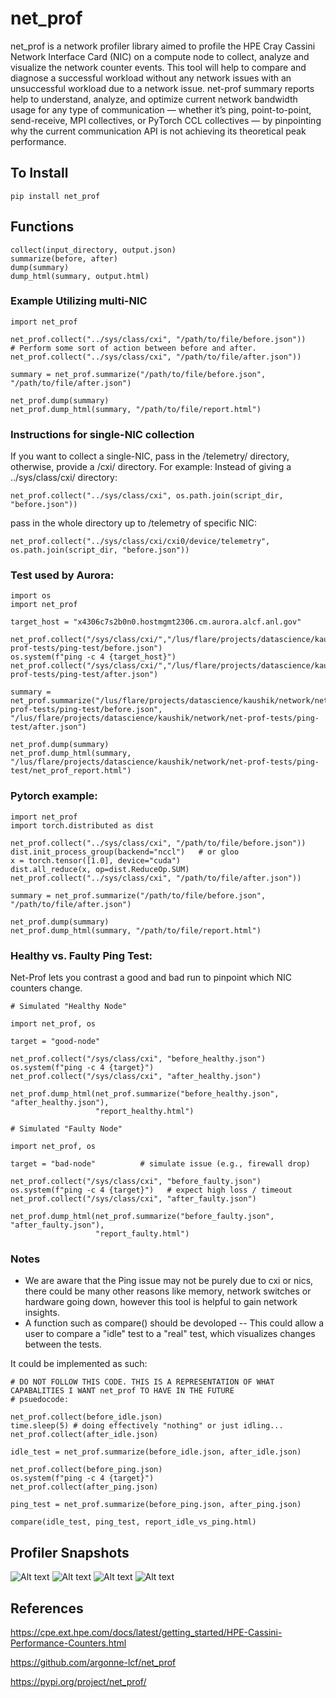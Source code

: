 # net_prof

net_prof is a network profiler library aimed to profile the HPE Cray Cassini Network Interface Card (NIC) on a compute node to collect, analyze and visualize the network counter events. This tool will help to compare and diagnose a successful workload without any network issues with an unsuccessful workload due to a network issue. net-prof summary reports help to understand, analyze, and optimize current network bandwidth usage for any type of communication — whether it’s ping, point-to-point, send-receive, MPI collectives, or PyTorch CCL collectives — by pinpointing why the current communication API is not achieving its theoretical peak performance.

## To Install

```
pip install net_prof
```

## Functions
```
collect(input_directory, output.json)
summarize(before, after)
dump(summary)
dump_html(summary, output.html)
```

### Example Utilizing multi-NIC
```
import net_prof

net_prof.collect("../sys/class/cxi", "/path/to/file/before.json"))
# Perform some sort of action between before and after.
net_prof.collect("../sys/class/cxi", "/path/to/file/after.json"))

summary = net_prof.summarize("/path/to/file/before.json", "/path/to/file/after.json")

net_prof.dump(summary)
net_prof.dump_html(summary, "/path/to/file/report.html")
```

### Instructions for single-NIC collection
If you want to collect a single-NIC, pass in the /telemetry/ directory, otherwise, provide a /cxi/ directory.
For example:
Instead of giving a ../sys/class/cxi/ directory:
```
net_prof.collect("../sys/class/cxi", os.path.join(script_dir, "before.json"))
```
pass in the whole directory up to /telemetry of specific NIC:
```
net_prof.collect("../sys/class/cxi/cxi0/device/telemetry", os.path.join(script_dir, "before.json"))
```

### Test used by Aurora:
```
import os
import net_prof

target_host = "x4306c7s2b0n0.hostmgmt2306.cm.aurora.alcf.anl.gov"

net_prof.collect("/sys/class/cxi/","/lus/flare/projects/datascience/kaushik/network/net-prof-tests/ping-test/before.json")
os.system(f"ping -c 4 {target_host}") 
net_prof.collect("/sys/class/cxi/","/lus/flare/projects/datascience/kaushik/network/net-prof-tests/ping-test/after.json")

summary = net_prof.summarize("/lus/flare/projects/datascience/kaushik/network/net-prof-tests/ping-test/before.json", "/lus/flare/projects/datascience/kaushik/network/net-prof-tests/ping-test/after.json")

net_prof.dump(summary)
net_prof.dump_html(summary, "/lus/flare/projects/datascience/kaushik/network/net-prof-tests/ping-test/net_prof_report.html")
```

### Pytorch example:
```
import net_prof
import torch.distributed as dist

net_prof.collect("../sys/class/cxi", "/path/to/file/before.json"))
dist.init_process_group(backend="nccl")   # or gloo
x = torch.tensor([1.0], device="cuda")
dist.all_reduce(x, op=dist.ReduceOp.SUM)
net_prof.collect("../sys/class/cxi", "/path/to/file/after.json"))

summary = net_prof.summarize("/path/to/file/before.json", "/path/to/file/after.json")

net_prof.dump(summary)
net_prof.dump_html(summary, "/path/to/file/report.html")
```

### Healthy vs. Faulty Ping Test:
Net-Prof lets you contrast a good and bad run to pinpoint which NIC counters change. 
```
# Simulated "Healthy Node"

import net_prof, os

target = "good-node"

net_prof.collect("/sys/class/cxi", "before_healthy.json")
os.system(f"ping -c 4 {target}")
net_prof.collect("/sys/class/cxi", "after_healthy.json")

net_prof.dump_html(net_prof.summarize("before_healthy.json", "after_healthy.json"),
                   "report_healthy.html")
```
```
# Simulated "Faulty Node"

import net_prof, os

target = "bad-node"          # simulate issue (e.g., firewall drop)

net_prof.collect("/sys/class/cxi", "before_faulty.json")
os.system(f"ping -c 4 {target}")   # expect high loss / timeout
net_prof.collect("/sys/class/cxi", "after_faulty.json")

net_prof.dump_html(net_prof.summarize("before_faulty.json", "after_faulty.json"),
                   "report_faulty.html")
```

### Notes
- We are aware that the Ping issue may not be purely due to cxi or nics, there could be many other reasons like memory, network switches or hardware going down, however this tool is helpful to gain network insights.
- A function such as compare() should be devoloped -- This could allow a user to compare a "idle" test to a "real" test, which visualizes changes between the tests.

It could be implemented as such:
```
# DO NOT FOLLOW THIS CODE. THIS IS A REPRESENTATION OF WHAT CAPABALITIES I WANT net_prof TO HAVE IN THE FUTURE
# psuedocode:

net_prof.collect(before_idle.json)
time.sleep(5) # doing effectively "nothing" or just idling...
net_prof.collect(after_idle.json)

idle_test = net_prof.summarize(before_idle.json, after_idle.json)

net_prof.collect(before_ping.json)
os.system(f"ping -c 4 {target}") 
net_prof.collect(after_ping.json)

ping_test = net_prof.summarize(before_ping.json, after_ping.json)

compare(idle_test, ping_test, report_idle_vs_ping.html)
```


## Profiler Snapshots

![Alt text](docs/image1.png)
![Alt text](docs/image2.png)
![Alt text](docs/net_prof_iface_chart.png)
![Alt text](docs/net_prof_sum_html.png)

## References

https://cpe.ext.hpe.com/docs/latest/getting_started/HPE-Cassini-Performance-Counters.html

https://github.com/argonne-lcf/net_prof

https://pypi.org/project/net_prof/

